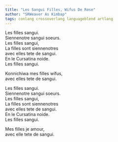```yaml
---
title: "Les Sangui Filles, Wifus De Rose"
author: "SRWeaver As Kimbap"
tags: conlang crossoverlang languageblend artlang
---
```

Les filles sangui.<br />
Siennenotre sangui soeurs.<br />
Les filles sangui,<br />
La filles sont siennenotres<br />
avec elles tete de sangui.<br />
En le Cursatina noide.<br />
Les filles sangui.

Konnichiwa mes filles wifus,<br />
avec elles tete de sangui.

Les filles sangui.<br />
Siennenotre sangui soeurs.<br />
Les filles sangui,<br />
La filles sont siennenotres<br />
avec elles tete de sangui.<br />
En le Cursatina noide.<br />
Les filles sangui.

Mes filles je amour,<br />
avec elle tete de sangui.
